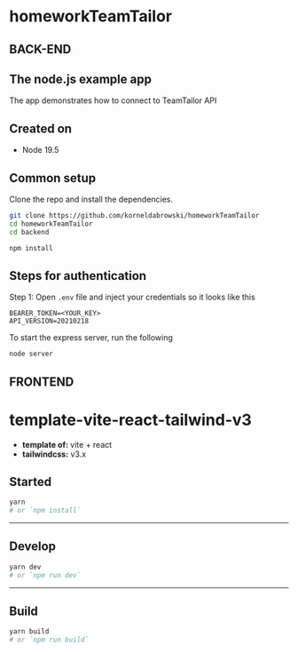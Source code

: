# homeworkTeamTailor

## BACK-END

## The node.js example app

The app demonstrates how to connect to TeamTailor API

## Created on

- Node 19.5

## Common setup

Clone the repo and install the dependencies.

```bash
git clone https://github.com/korneldabrowski/homeworkTeamTailor
cd homeworkTeamTailor
cd backend
```

```bash
npm install
```

## Steps for authentication

Step 1: Open `.env` file and inject your credentials so it looks like this

```
BEARER_TOKEN=<YOUR_KEY>
API_VERSION=20210218
```

To start the express server, run the following

```bash
node server
```

## FRONTEND

# template-vite-react-tailwind-v3

- **template of:** vite + react
- **tailwindcss:** v3.x

## Started

```bash
yarn
# or `npm install`
```

---

## Develop

```bash
yarn dev
# or `npm run dev`
```

---

## Build

```bash
yarn build
# or `npm run build`
```
